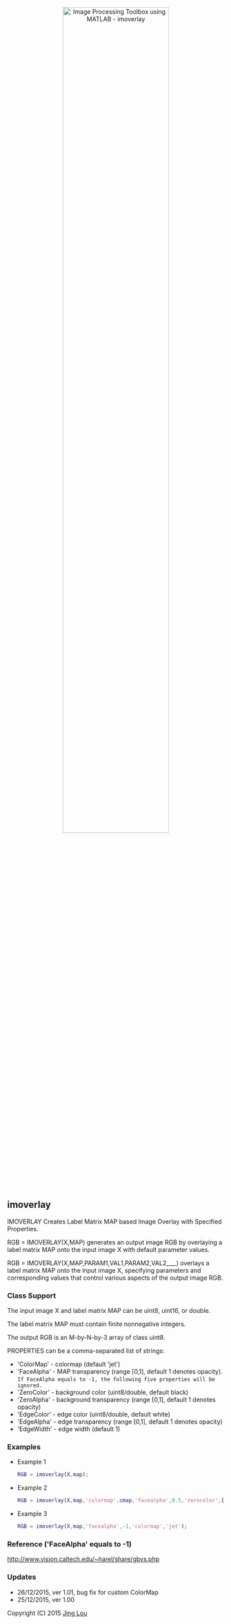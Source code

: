 <div align="center"><img class="aligncenter" src="https://raw.githubusercontent.com/jinglou/image-processing-toolbox/master/demos/imoverlay/demo_imoverlay_result.png" alt="Image Processing Toolbox using MATLAB - imoverlay" title="Image Processing Toolbox using MATLAB - imoverlay" width="70%"/></div>

## imoverlay

IMOVERLAY Creates Label Matrix MAP based Image Overlay with Specified Properties.

  RGB = IMOVERLAY(X,MAP) generates an output image RGB by overlaying a label matrix MAP onto the input image X with default parameter values.

  RGB = IMOVERLAY(X,MAP,PARAM1,VAL1,PARAM2,VAL2,___) overlays a label matrix MAP onto the input image X, specifying parameters and corresponding values that control various aspects of the output image RGB.

### Class Support

  The input image X and label matrix MAP can be uint8, uint16, or double.

  The label matrix MAP must contain finite nonnegative integers.

  The output RGB is an M-by-N-by-3 array of class uint8.

  PROPERTIES can be a comma-separated list of strings:
  - 'ColorMap'   -  colormap   (default 'jet')
  - 'FaceAlpha'  -  MAP transparency  (range [0,1], default 1 denotes opacity). `If FaceAlpha equals to -1, the following five properties will be ignored.`
  - 'ZeroColor'  -  background color  (uint8/double, default black)
  - 'ZeroAlpha'  -  background transparency (range [0,1], default 1 denotes opacity)
  - 'EdgeColor'  -  edge color (uint8/double, default white)
  - 'EdgeAlpha'  -  edge transparency (range [0,1], default 1 denotes opacity)
  - 'EdgeWidth'  -  edge width (default 1)

### Examples

  - Example 1
	```matlab  
	RGB = imoverlay(X,map);
	```

  - Example 2
	```matlab
  	RGB = imoverlay(X,map,'colormap',cmap,'facealpha',0.5,'zerocolor',[255 0 0],'zeroalpha',0.3,'edgewidth',5,'edgecolor',[1 1 0],'edgealpha',0.7);
	```

  - Example 3
	```matlab
  	RGB = imoverlay(X,map,'facealpha',-1,'colormap','jet');
	```


### Reference ('FaceAlpha' equals to -1)

  http://www.vision.caltech.edu/~harel/share/gbvs.php

### Updates

  - 26/12/2015, ver 1.01, bug fix for custom ColorMap	
  - 25/12/2015, ver 1.00


Copyright (C) 2015 [Jing Lou](http://www.loujing.com)